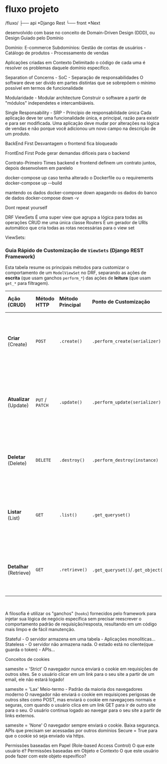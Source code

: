 # fluxo projeto

/fluxo/
├── api *Django Rest
└── front *Next

desenvolvido com base no conceito de Domain-Driven Design (DDD), ou Design Guiado pelo Domínio

Domínio: E-commerce
Subdomínios: Gestão de contas de usuários - Catálogo de produtos - Processamento de vendas

Aplicações criadas em Contexto Delimitado o código de cada uma é resolver os problemas daquele domínio especifíco.

Separation of Concerns - SoC - Separação de responsabilidades
    O software deve ser divido em partes distintas que se sobrepõem o mínimo possível em termos de funcionalidade

Modularidade - Modular architecture 
    Construir o software a partir de "módulos" independetes e intercambiáveis.

Single Responsability - SRP - Princípio de responsabilidade única
    Cada aplicação deve ter uma funcionalidade única, e principal, razão para existir e para ser modificada. Uma aplicação deve mudar por alterações na lógica de vendas e não porque você adicionou um novo campo na descrição de um produto.

BackEnd First
   Desvantagem o frontend fica bloqueado

FrontEnd First
    Pode gerar demandas difíceis para o backend

Contrato-Primeiro
    Times backend e frontend definem um contrato juntos, depois desenvolvem em parelelo

docker-compose up 
caso tenha alterado o Dockerfile ou o requirements 
docker-compose up --build

mantendo os dados
docker-compose down
apagando os dados do banco de dados
docker-compose down -v

Dont repeat yourself 

DRF
ViewSets 
    É uma super view que agrupa a lógica para todas as operações CRUD me uma única classe
Routers 
    É um gerador de URls automático que cria todas as rotas necessárias para o view set

ViewSets: 

### Guia Rápido de Customização de `ViewSets` (Django REST Framework)

Esta tabela resume os principais métodos para customizar o comportamento de um `ModelViewSet` no DRF, separando as ações de **escrita** (que usam ganchos `perform_*`) das ações de **leitura** (que usam `get_*` para filtragem).

| Ação (CRUD)             | Método HTTP     | Método Principal      | Ponto de Customização          | Propósito Principal da Customização                                                                 |
| :---------------------- | :-------------- | :-------------------- | :----------------------------- | :-------------------------------------------------------------------------------------------------- |
| **Criar** (Create)      | `POST`          | `.create()`           | `.perform_create(serializer)`  | Executar lógica customizada **antes de salvar** um novo objeto (ex: associar ao usuário, enviar e-mail). |
| **Atualizar** (Update)  | `PUT` / `PATCH` | `.update()`           | `.perform_update(serializer)`  | Executar lógica customizada **antes de salvar** uma atualização (ex: logar alteração, atualizar `modified_by`). |
| **Deletar** (Delete)    | `DELETE`        | `.destroy()`          | `.perform_destroy(instance)`   | Customizar a exclusão (ex: "soft delete" em vez de apagar do banco, invalidar um cache).              |
| **Listar** (List)       | `GET`           | `.list()`             | `.get_queryset()`              | **Filtrar** o conjunto de dados retornado (ex: mostrar apenas itens pertencentes ao usuário logado).      |
| **Detalhar** (Retrieve) | `GET`           | `.retrieve()`         | `.get_queryset()`/`.get_object()` | **Filtrar ou modificar** a busca de um único objeto (ex: garantir permissões de acesso ao objeto).   |

<br>

A filosofia é utilizar os "ganchos" (`hooks`) fornecidos pelo framework para injetar sua lógica de negócio específica sem precisar reescrever o comportamento padrão de requisição/resposta, resultando em um código mais limpo e de fácil manutenção.

Stateful - O servidor armazena em uma tabela - Aplicações monolíticas...
Stateless - O servidor não armazena nada. O estado está no cliente(que guarda o token) - APIs...

Conceitos de cookies

samesite = 'Strict'
    O navegador nunca enviará o cookie em requisições de outros sites.
    Se o usuário clicar em um link para o seu site a partir de um email, ele não estará logado!

samesite = 'Lax'
    Meio-termo - Padrão da maioria dos navegadores moderno
    O navegador não enviará o cookie em requisiçoes perigosas de outros sites como POST, mas enviará o cookie em navegaçoes normais e seguras, com quando o usuário clica em um link GET para ir de outro site para o seu.
    O usuário continua logado ao navegar para o seu site a partir de links externos.

samesite = 'None'
    O navegador sempre enviará o cookie. Baixa segurança.
    APIs que precisam ser acessadas por outros domínios
    Secure = True para que o cookie só seja enviado via https.
    
Permissões baseadas em Papel (Role-based Access Control)
	O que este usuário é? 
Permissões baseadas em Objeto e Contexto
	O que este usuário pode fazer com este objeto espevífico? 
